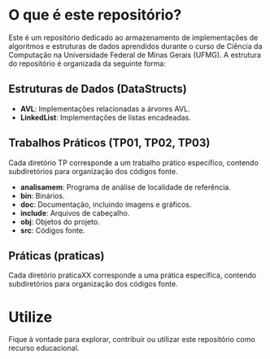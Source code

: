 # O que é este repositório?

Este é um repositório dedicado ao armazenamento de implementações de algoritmos e estruturas de dados aprendidos durante o curso de Ciência da Computação na Universidade Federal de Minas Gerais (UFMG). A estrutura do repositório é organizada da seguinte forma:

## Estruturas de Dados (DataStructs)

- **AVL**: Implementações relacionadas a árvores AVL.
- **LinkedList**: Implementações de listas encadeadas.

## Trabalhos Práticos (TP01, TP02, TP03)

Cada diretório TP corresponde a um trabalho prático específico, contendo subdiretórios para organização dos códigos fonte.


- **analisamem**: Programa de análise de localidade de referência.
- **bin**: Binários.
- **doc**: Documentação, incluindo imagens e gráficos.
- **include**: Arquivos de cabeçalho.
- **obj**: Objetos do projeto.
- **src**: Códigos fonte.

## Práticas (praticas)

Cada diretório praticaXX corresponde a uma prática específica, contendo subdiretórios para organização dos códigos fonte.

# Utilize

Fique à vontade para explorar, contribuir ou utilizar este repositório como recurso educacional. 
